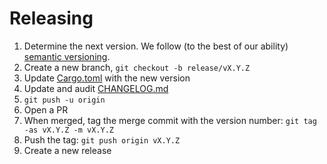 # Releasing

1. Determine the next version.
   We follow (to the best of our ability) [semantic versioning](https://semver.org/).
2. Create a new branch, `git checkout -b release/vX.Y.Z`
3. Update [Cargo.toml](./Cargo.toml) with the new version
4. Update and audit [CHANGELOG.md](./CHANGELOG.md)
5. `git push -u origin`
6. Open a PR
7. When merged, tag the merge commit with the version number: `git tag -as vX.Y.Z -m vX.Y.Z`
8. Push the tag: `git push origin vX.Y.Z`
9. Create a new release
